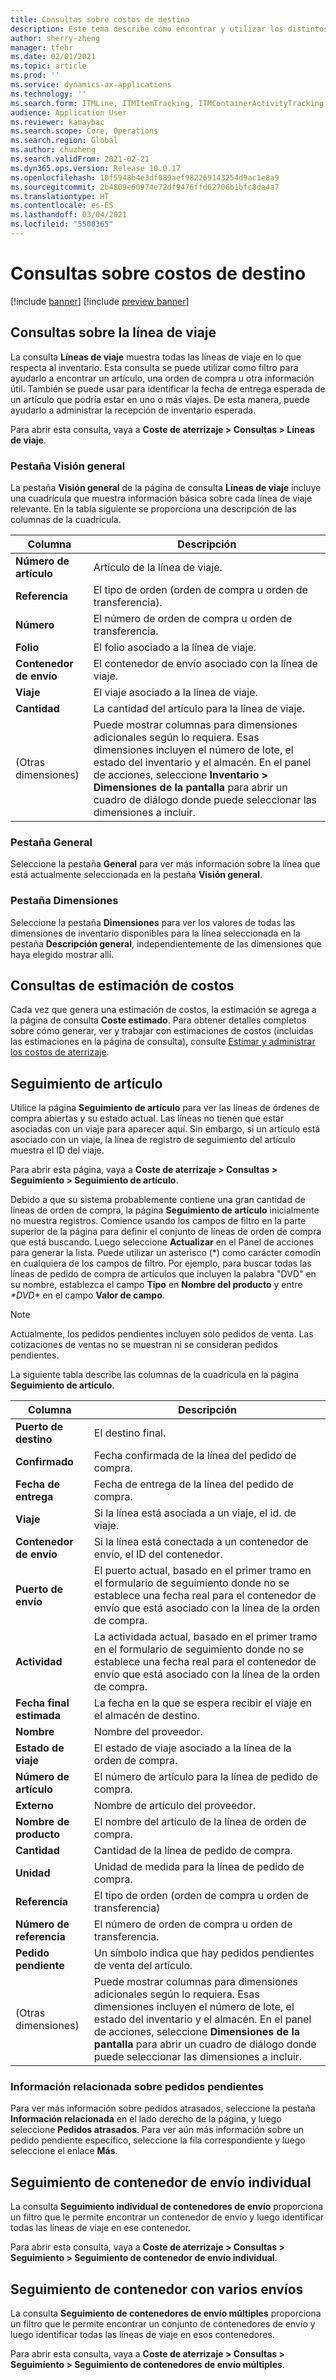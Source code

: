 ```yaml
---
title: Consultas sobre costos de destino
description: Este tema describe cómo encontrar y utilizar los distintos tipos de consultas que están disponibles para el módulo de costos de entrega.
author: sherry-zheng
manager: tfehr
ms.date: 02/01/2021
ms.topic: article
ms.prod: ''
ms.service: dynamics-ax-applications
ms.technology: ''
ms.search.form: ITMLine, ITMItemTracking, ITMContainerActivityTracking, ITMContainerTracking
audience: Application User
ms.reviewer: kamaybac
ms.search.scope: Core, Operations
ms.search.region: Global
ms.author: chuzheng
ms.search.validFrom: 2021-02-21
ms.dyn365.ops.version: Release 10.0.17
ms.openlocfilehash: 10f5948b4e3df089aef982269143254d9ac1e8a9
ms.sourcegitcommit: 2b4809e60974e72df9476ffd62706b1bfc8da4a7
ms.translationtype: HT
ms.contentlocale: es-ES
ms.lasthandoff: 03/04/2021
ms.locfileid: "5500365"
---
```

# <a name="landed-cost-inquiries"></a>Consultas sobre costos de destino

[!include [banner](../../includes/banner.md)]
[!include [preview banner](../includes/preview-banner.md)]

## <a name="voyage-line-inquiries"></a>Consultas sobre la línea de viaje

La consulta **Líneas de viaje** muestra todas las líneas de viaje en lo que respecta al inventario. Esta consulta se puede utilizar como filtro para ayudarlo a encontrar un artículo, una orden de compra u otra información útil. También se puede usar para identificar la fecha de entrega esperada de un artículo que podría estar en uno o más viajes. De esta manera, puede ayudarlo a administrar la recepción de inventario esperada.

Para abrir esta consulta, vaya a **Coste de aterrizaje \> Consultas \> Líneas de viaje**.

### <a name="overview-tab"></a>Pestaña Visión general

La pestaña **Visión general** de la página de consulta **Líneas de viaje** incluye una cuadrícula que muestra información básica sobre cada línea de viaje relevante. En la tabla siguiente se proporciona una descripción de las columnas de la cuadrícula.

| Columna | Descripción |
|---|---|
| **Número de artículo** | Artículo de la línea de viaje. |
| **Referencia** | El tipo de orden (orden de compra u orden de transferencia). |
| **Número** | El número de orden de compra u orden de transferencia. |
| **Folio** | El folio asociado a la línea de viaje. |
| **Contenedor de envío** | El contenedor de envío asociado con la línea de viaje. |
| **Viaje** | El viaje asociado a la línea de viaje. |
| **Cantidad** | La cantidad del artículo para la línea de viaje. |
| (Otras dimensiones) | Puede mostrar columnas para dimensiones adicionales según lo requiera. Esas dimensiones incluyen el número de lote, el estado del inventario y el almacén. En el panel de acciones, seleccione **Inventario \> Dimensiones de la pantalla** para abrir un cuadro de diálogo donde puede seleccionar las dimensiones a incluir. |

### <a name="general-tab"></a>Pestaña General

Seleccione la pestaña **General** para ver más información sobre la línea que está actualmente seleccionada en la pestaña **Visión general**.

### <a name="dimensions-tab"></a>Pestaña Dimensiones

Seleccione la pestaña **Dimensiones** para ver los valores de todas las dimensiones de inventario disponibles para la línea seleccionada en la pestaña **Descripción general**, independientemente de las dimensiones que haya elegido mostrar allí.

## <a name="cost-estimate-inquiries"></a>Consultas de estimación de costos

Cada vez que genera una estimación de costos, la estimación se agrega a la página de consulta **Coste estimado**. Para obtener detalles completos sobre cómo generar, ver y trabajar con estimaciones de costos (incluidas las estimaciones en la página de consulta), consulte [Estimar y administrar los costos de aterrizaje](estimate-manage-landed-costs.md).

## <a name="item-tracking"></a>Seguimiento de artículo

Utilice la página **Seguimiento de artículo** para ver las líneas de órdenes de compra abiertas y su estado actual. Las líneas no tienen que estar asociadas con un viaje para aparecer aquí. Sin embargo, si un artículo está asociado con un viaje, la línea de registro de seguimiento del artículo muestra el ID del viaje.

Para abrir esta página, vaya a **Coste de aterrizaje \> Consultas \> Seguimiento \> Seguimiento de artículo**.

Debido a que su sistema probablemente contiene una gran cantidad de líneas de orden de compra, la página **Seguimiento de artículo** inicialmente no muestra registros. Comience usando los campos de filtro en la parte superior de la página para definir el conjunto de líneas de orden de compra que está buscando. Luego seleccione **Actualizar** en el Panel de acciones para generar la lista. Puede utilizar un asterisco (\*) como carácter comodín en cualquiera de los campos de filtro. Por ejemplo, para buscar todas las líneas de pedido de compra de artículos que incluyen la palabra "DVD" en su nombre, establezca el campo **Tipo** en **Nombre del producto** y entre *\*DVD\** en el campo **Valor de campo**.

> [!NOTE]
> Actualmente, los pedidos pendientes incluyen solo pedidos de venta. Las cotizaciones de ventas no se muestran ni se consideran pedidos pendientes.

La siguiente tabla describe las columnas de la cuadrícula en la página **Seguimiento de artículo**.

| Columna | Descripción |
|---|---|
| **Puerto de destino** | El destino final. |
| **Confirmado** | Fecha confirmada de la línea del pedido de compra. |
| **Fecha de entrega** | Fecha de entrega de la línea del pedido de compra. |
| **Viaje** | Si la línea está asociada a un viaje, el id. de viaje. |
| **Contenedor de envío** | Si la línea está conectada a un contenedor de envío, el ID del contenedor. |
| **Puerto de envío** | El puerto actual, basado en el primer tramo en el formulario de seguimiento donde no se establece una fecha real para el contenedor de envío que está asociado con la línea de la orden de compra. |
| **Actividad** | La actividada actual, basado en el primer tramo en el formulario de seguimiento donde no se establece una fecha real para el contenedor de envío que está asociado con la línea de la orden de compra. |
| **Fecha final estimada** | La fecha en la que se espera recibir el viaje en el almacén de destino. |
| **Nombre** | Nombre del proveedor. |
| **Estado de viaje** | El estado de viaje asociado a la línea de la orden de compra. |
| **Número de artículo** | El número de artículo para la línea de pedido de compra. |
| **Externo** | Nombre de artículo del proveedor. |
| **Nombre de producto** | El nombre del artículo de la línea de orden de compra. |
| **Cantidad** | Cantidad de la línea de pedido de compra. |
| **Unidad** | Unidad de medida para la línea de pedido de compra. |
| **Referencia** | El tipo de orden (orden de compra u orden de transferencia) |
| **Número de referencia** | El número de orden de compra u orden de transferencia. |
| **Pedido pendiente** | Un símbolo indica que hay pedidos pendientes de venta del artículo. |
| (Otras dimensiones) | Puede mostrar columnas para dimensiones adicionales según lo requiera. Esas dimensiones incluyen el número de lote, el estado del inventario y el almacén. En el panel de acciones, seleccione **Dimensiones de la pantalla** para abrir un cuadro de diálogo donde puede seleccionar las dimensiones a incluir. |

### <a name="related-information-about-backorders"></a>Información relacionada sobre pedidos pendientes

Para ver más información sobre pedidos atrasados, seleccione la pestaña **Información relacionada** en el lado derecho de la página, y luego seleccione **Pedidos atrasados**. Para ver aún más información sobre un pedido pendiente específico, seleccione la fila correspondiente y luego seleccione el enlace **Más**.

## <a name="individual-shipping-container-tracking"></a>Seguimiento de contenedor de envío individual

La consulta **Seguimiento individual de contenedores de envío** proporciona un filtro que le permite encontrar un contenedor de envío y luego identificar todas las líneas de viaje en ese contenedor.

Para abrir esta consulta, vaya a **Coste de aterrizaje \> Consultas \> Seguimiento \> Seguimiento de contenedor de envío individual**.

## <a name="multiple-shipping-container-tracking"></a>Seguimiento de contenedor con varios envíos

La consulta **Seguimiento de contenedores de envío múltiples** proporciona un filtro que le permite encontrar un conjunto de contenedores de envío y luego identificar todas las líneas de viaje en esos contenedores.

Para abrir esta consulta, vaya a **Coste de aterrizaje \> Consultas \> Seguimiento \> Seguimiento de contenedores de envío múltiples**.
